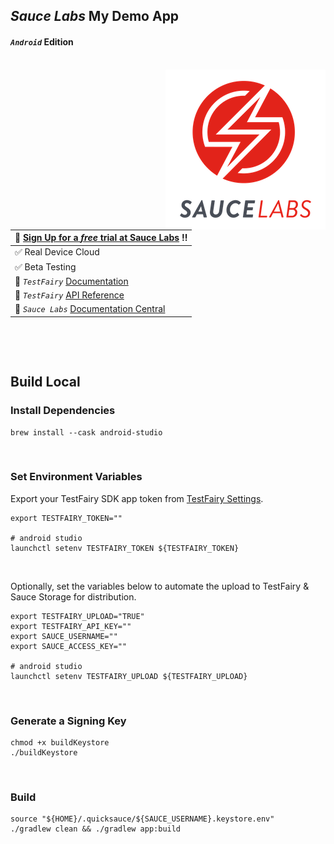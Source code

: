 ## _Sauce Labs_ My Demo App
#### _`Android`_  Edition

<br>
<img align="right" src="assets/logo_7.png">  



| :rocket: [Sign Up for a _free_ trial at Sauce Labs][400] :bangbang: |
|:----------------------------------------------------------------- |
| :white_check_mark: Real Device Cloud                              |
| :white_check_mark: Beta Testing                                   |
| :page_facing_up: _`TestFairy`_ [Documentation][200]                  |
| :page_facing_up: _`TestFairy`_ [API Reference][300]                  |
| :page_facing_up: _`Sauce Labs`_ [Documentation Central][500]                  |

&nbsp;

[400]: https://saucelabs.com/sign-up
[200]: https://docs.testfairy.com/Getting_Started/Getting_Started.html
[300]: https://docs.testfairy.com/API/Upload_API.html
[500]: https://docs.saucelabs.com/

<br>

## Build Local


### Install Dependencies

```shell
brew install --cask android-studio
```

<br>

### Set Environment Variables


Export your TestFairy SDK app token from [TestFairy Settings][100].

```shell
export TESTFAIRY_TOKEN=""

# android studio
launchctl setenv TESTFAIRY_TOKEN ${TESTFAIRY_TOKEN}
```

<br>

Optionally, set the variables below to automate the upload to TestFairy & Sauce Storage for distribution.

```shell
export TESTFAIRY_UPLOAD="TRUE"
export TESTFAIRY_API_KEY=""
export SAUCE_USERNAME=""
export SAUCE_ACCESS_KEY=""

# android studio
launchctl setenv TESTFAIRY_UPLOAD ${TESTFAIRY_UPLOAD}
```

<br>


### Generate a Signing Key

```shell
chmod +x buildKeystore
./buildKeystore
```


<br>

### Build 

```shell
source "${HOME}/.quicksauce/${SAUCE_USERNAME}.keystore.env"
./gradlew clean && ./gradlew app:build 
```

[100]: https://testfairy.saucelabs.com/settings
